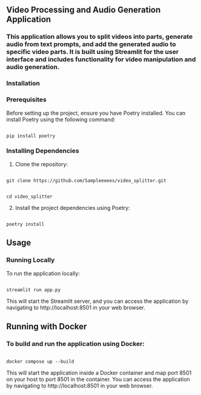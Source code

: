 ## Video Processing and Audio Generation Application
### This application allows you to split videos into parts, generate audio from text prompts, and add the generated audio to specific video parts. It is built using Streamlit for the user interface and includes functionality for video manipulation and audio generation.

### Installation
### Prerequisites
Before setting up the project, ensure you have Poetry installed. You can install Poetry using the following command:

```

pip install poetry

```
### Installing Dependencies
1) Clone the repository:

```

git clone https://github.com/Sampleeeees/video_splitter.git

```
```

cd video_splitter

```

2) Install the project dependencies using Poetry:

```

poetry install

```

## Usage
### Running Locally
To run the application locally:

```

streamlit run app.py

```
This will start the Streamlit server, and you can access the application by navigating to http://localhost:8501 in your web browser.


## Running with Docker
### To build and run the application using Docker:

```

docker compose up --build

```
This will start the application inside a Docker container and map port 8501 on your host to port 8501 in the container. You can access the application by navigating to http://localhost:8501 in your web browser.
